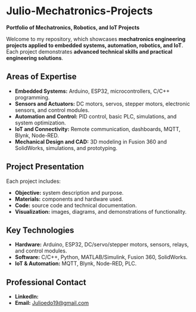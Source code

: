 # Julio-Mechatronics-Projects

**Portfolio of Mechatronics, Robotics, and IoT Projects**

Welcome to my repository, which showcases **mechatronics engineering projects applied to embedded systems, automation, robotics, and IoT**. Each project demonstrates **advanced technical skills and practical engineering solutions**.


## Areas of Expertise

* **Embedded Systems:** Arduino, ESP32, microcontrollers, C/C++ programming.
* **Sensors and Actuators:** DC motors, servos, stepper motors, electronic sensors, and control modules.
* **Automation and Control:** PID control, basic PLC, simulations, and system optimization.
* **IoT and Connectivity:** Remote communication, dashboards, MQTT, Blynk, Node-RED.
* **Mechanical Design and CAD:** 3D modeling in Fusion 360 and SolidWorks, simulations, and prototyping.


## Project Presentation

Each project includes:

* **Objective:** system description and purpose.
* **Materials:** components and hardware used.
* **Code:** source code and technical documentation.
* **Visualization:** images, diagrams, and demonstrations of functionality.


## Key Technologies

* **Hardware:** Arduino, ESP32, DC/servo/stepper motors, sensors, relays, and control modules.
* **Software:** C/C++, Python, MATLAB/Simulink, Fusion 360, SolidWorks.
* **IoT & Automation:** MQTT, Blynk, Node-RED, PLC.


## Professional Contact

* **LinkedIn:**
* **Email:** Julioedo19@gmail.com

